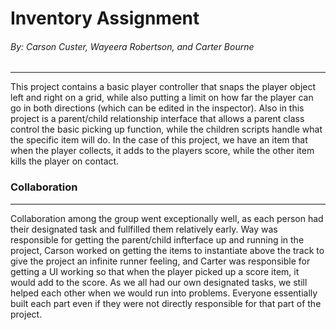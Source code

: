# Inventory Assignment
###### By: Carson Custer, Wayeera Robertson, and Carter Bourne
---
This project contains a basic player controller that snaps the player object left and right on a grid, while also putting a limit on how far the player can go in both directions (which can be edited in the inspector). Also in this project is a parent/child relationship interface that allows a parent class control the basic picking up function, while the children scripts handle what the specific item will do. In the case of this project, we have an item that when the player collects, it adds to the players score, while the other item kills the player on contact. 

### Collaboration
---
Collaboration among the group went exceptionally well, as each person had their designated task and fullfilled them relatively early. Way was responsible for getting the parent/child infterface up and running in the project, Carson worked on getting the items to instantiate above the track to give the project an infinite runner feeling, and Carter was responsible for getting a UI working so that when the player picked up a score item, it would add to the score. As we all had our own designated tasks, we still helped each other when we would run into problems. Everyone essentially built each part even if they were not directly responsible for that part of the project.